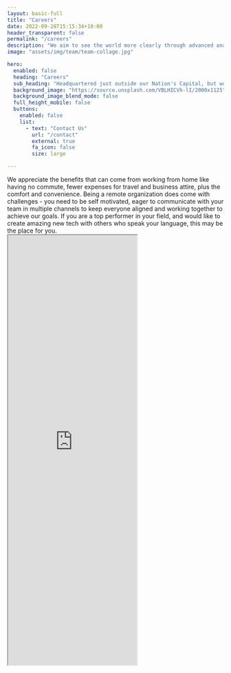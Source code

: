 ```yaml
---
layout: basic-full
title: "Careers"
date: 2022-09-28T15:15:34+10:00
header_transparent: false
permalink: "/careers"
description: "We aim to see the world more clearly through advanced analytics. Our work with energy, environmental, and public safety clients has shown that bringing modern data analytics and visualization into business processes helps everyone make smarter resource allocation decisions."
image: "assets/img/team/team-collage.jpg"

hero:
  enabled: false
  heading: "Careers"
  sub_heading: "Headquartered just outside our Nation's Capital, but working from across the globe, Daybreak  has a great mix of challenging work and flexible lifestyle that can fit almost any situation. We are very family friendly, supporting adjusted schedules for childcare and pickup times."
  background_image: "https://source.unsplash.com/VBLHICVh-lI/2000x1125"
  background_image_blend_mode: false
  full_height_mobile: false
  buttons:
    enabled: false
    list:
      - text: "Contact Us"
        url: "/contact"
        external: true
        fa_icon: false
        size: large

---
```


<div class="container">
We appreciate the benefits that can come from working from home like having no commute, fewer expenses for travel and business attire, plus the comfort and convenience. Being a remote organization does come with challenges - you need to be self motivated, eager to communicate with your team in multiple channels to keep everyone aligned and working together to achieve our goals. If you are a top performer in your field, and would like to create amazing new tech with others who speak your language, this may be the place for you.
</div>
<div class="container">
<iframe class="responsive-iframe" src="https://daybreak-jobs.services.agileonboarding.com/jobs-embed" style="height: 1000px;"></iframe>
</div>
